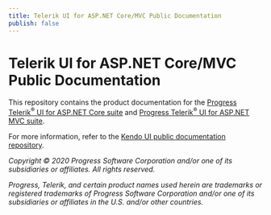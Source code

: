 ```yaml
---
title: Telerik UI for ASP.NET Core/MVC Public Documentation
publish: false
---
```


# Telerik UI for ASP.NET Core/MVC Public Documentation

This repository contains the product documentation for the [Progress Telerik<sup>®</sup> UI for ASP.NET Core suite](https://docs.telerik.com/aspnet-core/introduction) and [Progress Telerik<sup>®</sup> UI for ASP.NET MVC suite](https://docs.telerik.com/aspnet-mvc/introduction).

For more information, refer to the [Kendo UI public documentation repository](https://github.com/telerik/kendo-ui-core/blob/production/docs/README.md).

*Copyright © 2020 Progress Software Corporation and/or one of its subsidiaries or affiliates. All rights reserved.*

*Progress, Telerik, and certain product names used herein are trademarks or registered trademarks of Progress Software Corporation and/or one of its subsidiaries or affiliates in the U.S. and/or other countries.*
